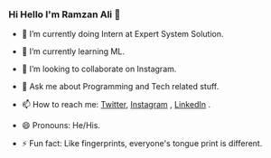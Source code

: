 ### Hi Hello I'm Ramzan Ali 👋

- 🔭 I’m currently doing Intern at Expert System Solution.
- 🌱 I’m currently learning ML.
- 👯 I’m looking to collaborate on Instagram.
- 💬 Ask me about Programming and Tech related stuff.
- 📫 How to reach me: [Twitter](https://twitter.com/RazaBaqir_5), 
[Instagram](https://www.instagram.com/raza.baqir5/) , 
[LinkedIn](https://www.linkedin.com/in/raza-baqir-5106a4241/) .

- 😄 Pronouns: He/His.
- ⚡ Fun fact: Like fingerprints, everyone's tongue print is different.

